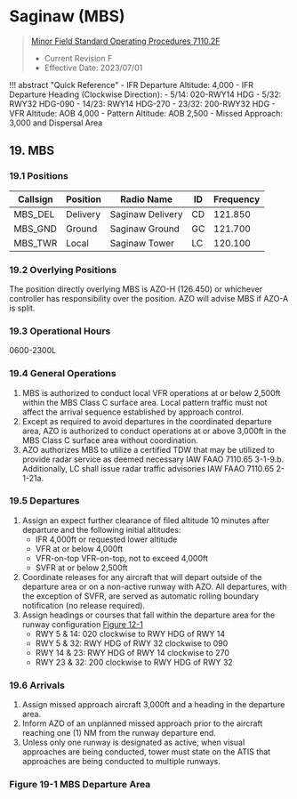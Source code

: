 # Saginaw (MBS)
> [Minor Field Standard Operating Procedures 7110.2F](../../authority-sections/7110.2F-authority.md)
> - Current Revision F
> - Effective Date: 2023/07/01

!!! abstract "Quick Reference"
    - IFR Departure Altitude: 4,000
    - IFR Departure Heading (Clockwise Direction):
        - 5/14: 020-RWY14 HDG
        - 5/32: RWY32 HDG-090
        - 14/23: RWY14 HDG-270
        - 23/32: 200-RWY32 HDG
    - VFR Altitude: AOB 4,000
    - Pattern Altitude: AOB 2,500
    - Missed Approach: 3,000 and Dispersal Area

## 19. MBS

### 19.1 Positions
| Callsign | Position | Radio Name | ID | Frequency |
| -- | -- | -- | -- | -- |
| MBS_DEL | Delivery |  Saginaw Delivery | CD | 121.850 |
| MBS_GND | Ground |  Saginaw Ground | GC | 121.700 |
| MBS_TWR | Local |  Saginaw Tower | LC | 120.100 |

### 19.2 Overlying Positions
The position directly overlying MBS is AZO-H (126.450) or whichever controller has responsibility over the position. AZO will advise MBS if AZO-A is split.

### 19.3 Operational Hours
0600-2300L

### 19.4 General Operations
1. MBS is authorized to conduct local VFR operations at or below 2,500ft within the MBS Class C surface area. Local pattern traffic must not affect the arrival sequence established by approach control.
2. Except as required to avoid departures in the coordinated departure area, AZO is authorized to conduct operations at or above 3,000ft in the MBS Class C surface area without coordination.
3. AZO authorizes MBS to utilize a certified TDW that may be utilized to provide radar service as deemed necessary IAW FAAO 7110.65 3-1-9.b. Additionally, LC shall issue radar traffic advisories IAW FAAO 7110.65 2-1-21a.

### 19.5 Departures
1. Assign an expect further clearance of filed altitude 10 minutes after departure and the following initial altitudes:
    - IFR 4,000ft or requested lower altitude
    - VFR at or below 4,000ft
    - VFR-on-top VFR-on-top, not to exceed 4,000ft
    - SVFR at or below 2,500ft
2. Coordinate releases for any aircraft that will depart outside of the departure area or on a non-active runway with AZO. All departures, with the exception of SVFR, are served as automatic rolling boundary notification (no release required).
3. Assign headings or courses that fall within the departure area for the runway configuration [Figure 12-1](#figure-12-1-MBS-Departure-area)
    - RWY 5 & 14: 020 clockwise to RWY HDG of RWY 14
    - RWY 5 & 32: RWY HDG of RWY 32 clockwise to 090
    - RWY 14 & 23: RWY HDG of RWY 14 clockwise to 270
    - RWY 23 & 32: 200 clockwise to RWY HDG of RWY 32


### 19.6 Arrivals
1. Assign missed approach aircraft 3,000ft and a heading in the departure area.
2. Inform AZO of an unplanned missed approach prior to the aircraft reaching one (1) NM from the runway departure end.
3. Unless only one runway is designated as active, when visual approaches are being conducted, tower must state on the ATIS that approaches are being conducted to multiple runways.


### Figure 19-1 MBS Departure Area
